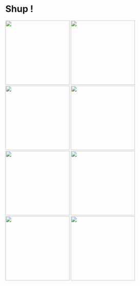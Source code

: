 # Shup !
<img src="screen_shots/0.png" width="200">
<img src="screen_shots/1.png" width="200">
<img src="screen_shots/2.png" width="200">
<img src="screen_shots/3.png" width="200">
<img src="screen_shots/4.png" width="200">
<img src="screen_shots/5.png" width="200">
<img src="screen_shots/6.png" width="200">
<img src="screen_shots/8.png" width="200">
